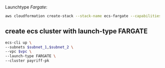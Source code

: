 Launchtype _Fargate_:  

```bash
aws cloudformation create-stack --stack-name ecs-fargate --capabilities CAPABILITY_IAM --template-body file://./ecs-fargate-via-cloudformation.yml
```


## create ecs cluster with launch-type FARGATE

```bash
ecs-cli up \
--subnets $subnet_1,$subnet_2 \
--vpc $vpc \
--launch-type FARGATE \
--cluster payriff-pk
```